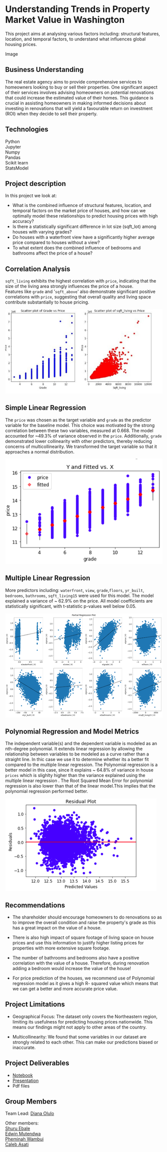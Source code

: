 # Understanding Trends in Property Market Value in Washington

This project aims at analysing various factors including: structural features, location, and temporal factors, to understand what influences global housing prices. 

Image

## Business Understanding

The real estate agency aims to provide comprehensive services to homeowners looking to buy or sell their properties. One significant aspect of their services involves advising homeowners on potential renovations that could increase the estimated value of their homes. This guidance is crucial in assisting homeowners in making informed decisions about investing in renovations that will yield a favourable return on investment (ROI) when they decide to sell their property.


## Technologies
Python\
Jupyter\
Numpy\
Pandas\
Scikit learn\
StatsModel

## Project description
In this project we look at:

* What is the combined influence of structural features, location, and temporal factors on the market price of houses, and how can we optimally model these relationships to predict housing prices with high accuracy?
* Is there a statistically significant difference in lot size (sqft_lot) among houses with varying grades?
* Do houses with a waterfront view have a significantly higher average price compared to houses without a view?
* To what extent does the combined influence of bedrooms and bathrooms affect the price of a house?

## Correlation Analysis
`sqft_living` exhibits the highest correlation with `price`, indicating that the size of the living area strongly influences the price of a house.\
Features like `grade` and '`sqft_above`' also demonstrate significant positive correlations with `price`, suggesting that overall quality and living space contribute substantially to house pricing.

![Image](https://github.com/Mutendwa/Group-10-Phase-2-Project/blob/main/Images/Correlation%20Plots.png)

## Simple Linear Regression
The `price` was chosen as the target variable and `grade`  as the predictor variable for the baseline model. This choice was motivated by the strong correlation between these two variables, measured at 0.668. The model accounted for ~49.3% of variance observed in the `price`. Additionally, `grade` demonstrated lower collinearity with other predictors, thereby reducing concerns of multicollinearity. We transformed the target variable so that it approaches a normal distribution.

![Image](https://github.com/Mutendwa/Group-10-Phase-2-Project/blob/main/Images/Simple%20Linear%20regression.png
)

## Multiple Linear Regression
More predictors including: `waterfront`, `view`, `grade`,`floors`, `yr_built`, `bedrooms`, `bathrooms`, `sqft_living15` were used for this model. The model explained a variance of ~ 62.9% on the price. All model coefficients are statistically significant, with t-statistic p-values well below 0.05.

![Image](https://github.com/Mutendwa/Group-10-Phase-2-Project/blob/main/Images/Multiple%20Regression%20model.png)

## Polynomial Regression and Model Metrics
The independent variable(s) and the dependent variable is modeled as an nth-degree polynomial. It extends linear regression by allowing the relationship between variables to be modeled as a curve rather than a straight line. In thic case we use it to determine whether its a better fit compared to the multiple linear regression. The Polynomial regression is a better model in this case, since It explains ~ 64.8% of variance in house `prices` which is slighlty higher than the variance explained using the multiple linear regression . The Root Squared Mean Error for polynomial regression is also lower than that of the linear model.This implies that the polynomial regression performed better.

![Image](https://github.com/Mutendwa/Group-10-Phase-2-Project/blob/main/Images/Residual%20plots%20polynomial%20regression.png)


## Recommendations
* The shareholder should encourage homeowners to do renovations so as to improve the overall condition and raise the property's grade as this has a great impact on the value of a house. 

* There is also high impact of square footage of living space on house prices and use this information to justify higher listing prices for properties with more extensive square footage.
   
* The number of bathrooms and bedrooms also have a positive correlation with the value of a house. Therefore, during renovation adding a bedroom would increase the value of the house! 

* For price prediction of the houses, we recommend use of Polynomial regression model as it gives a high R- squared value which means that we can get a better and more accurate price value.

## Project Limitations
* Geographical Focus: The dataset only covers the Northeastern region, limiting its usefulness for predicting housing prices nationwide. This means our findings might not apply to other areas of the country.

* Multicollinearity: We found that some variables in our dataset are strongly related to each other. This can make our predictions biased or inaccurate.


## Project Deliverables
* [Notebook](https://github.com/Mutendwa/Group-10-Phase-2-Project/blob/main/Final_Project.ipynb)
* [Presentation](https://github.com/Mutendwa/Group-10-Phase-2-Project/blob/main/Understanding%20Trends%20In%20Property%20Market%20Value.pptx)
* Pdf files

## Group Members
Team Lead: [Diana Olulo](https://github.com/Dee-Olulo)

Other members:\
[Shuru Ebale](https://github.com/shuruebale)\
[Edwin Mutendwa](https://github.com/Mutendwa)\
[Pheminah Wambui](https://github.com/Pheminah)\
[Caleb Asati](https://github.com/CarlAK96)
